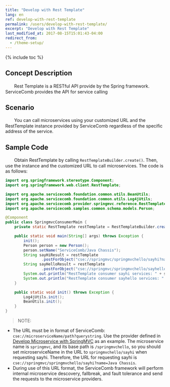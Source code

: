 ```yaml
---
title: "Develop with Rest Template"
lang: en
ref: develop-with-rest-template
permalink: /users/develop-with-rest-template/
excerpt: "Develop with Rest Template"
last_modified_at: 2017-08-15T15:01:43-04:00
redirect_from:
  - /theme-setup/
---
```


{% include toc %}
## Concept Description

　　Rest Template is a RESTful API provide by the Spring framework.  ServiceComb provides the API for service calling

## Scenario

　　You can call microservices using your customized URL and the RestTemplate instance provided by ServiceComb regardless of the specific address of the service.

## Sample Code

　　Obtain RestTemplate by calling `RestTemplateBuilder.create()`. Then, use the instance and the customized URL to call microservices. The code is as follows:

```java
import org.springframework.stereotype.Component;
import org.springframework.web.client.RestTemplate;

import org.apache.servicecomb.foundation.common.utils.BeanUtils;
import org.apache.servicecomb.foundation.common.utils.Log4jUtils;
import org.apache.servicecomb.provider.springmvc.reference.RestTemplateBuilder;
import org.apache.servicecomb.samples.common.schema.models.Person;

@Component
public class SpringmvcConsumerMain {
    private static RestTemplate restTemplate = RestTemplateBuilder.create();

    public static void main(String[] args) throws Exception {
        init();
        Person person = new Person();
        person.setName("ServiceComb/Java Chassis");
        String sayHiResult = restTemplate
                .postForObject("cse://springmvc/springmvchello/sayhi?name=Java Chassis", null, String.class);
        String sayHelloResult = restTemplate
                .postForObject("cse://springmvc/springmvchello/sayhello", person, String.class);
        System.out.println("RestTemplate consumer sayhi services: " + sayHiResult);
        System.out.println("RestTemplate consumer sayhello services: " + sayHelloResult);
    }

    public static void init() throws Exception {
        Log4jUtils.init();
        BeanUtils.init();
    }
}
```

> NOTE:
- The URL must be in format of ServiceComb: `cse://microserviceName/path?querystring`. Use the provider defined in [Develop Microservice with SpringMVC](/users/develop-with-springmvc/) as an example. The microservice name is `springmvc`, and its base path is `/springmvchello`, so you should set microserviceName in the URL to  `springmvchello/sayhi` when requesting sayhi. Therefore, the URL for requesting sayhi is  `cse://springmvc/springmvchello/sayhi?name=Java Chassis`.
- During use of this URL format, the ServiceComb framework will perform internal microservice descovery, fallbreak, and fault tolerance and send the requests to the microservice providers.
